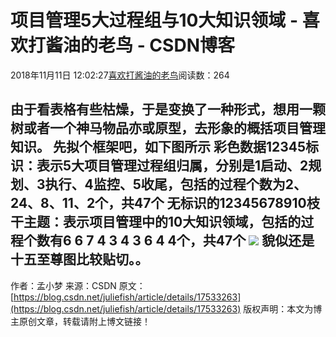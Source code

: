 
# 项目管理5大过程组与10大知识领域 - 喜欢打酱油的老鸟 - CSDN博客


2018年11月11日 12:02:27[喜欢打酱油的老鸟](https://me.csdn.net/weixin_42137700)阅读数：264


由于看表格有些枯燥，于是变换了一种形式，想用一颗树或者一个神马物品亦或原型，去形象的概括项目管理知识。
先拟个框架吧，如下图所示
彩色数据12345标识：表示5大项目管理过程组归属，分别是1启动、2规划、3执行、4监控、5收尾，包括的过程个数为2、24、8、11、2个，共47个
无标识的12345678910枝干主题：表示项目管理中的10大知识领域，包括的过程个数有6 6 7 4 3 4 3 6 4 4个，共47个
![](https://img-blog.csdnimg.cn/2018110815461776.png?x-oss-process=image/watermark,type_ZmFuZ3poZW5naGVpdGk,shadow_10,text_aHR0cHM6Ly9ibG9nLmNzZG4ubmV0L3dlaXhpbl80MjEzNzcwMA==,size_16,color_FFFFFF,t_70)
貌似还是十五至尊图比较贴切。。
---------------------
作者：孟小梦
来源：CSDN
原文：[https://blog.csdn.net/juliefish/article/details/17533263](https://blog.csdn.net/juliefish/article/details/17533263)
版权声明：本文为博主原创文章，转载请附上博文链接！

